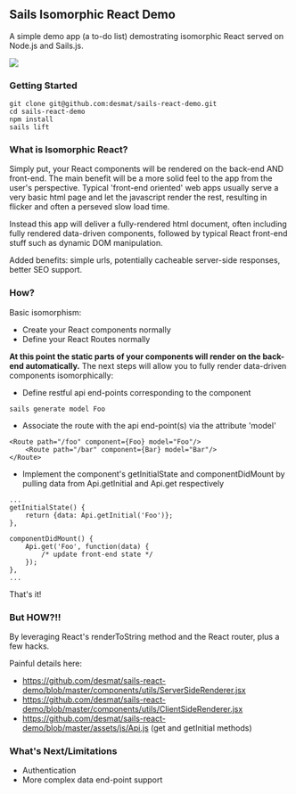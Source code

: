 Sails Isomorphic React Demo
----------

A simple demo app (a to-do list) demostrating isomorphic React served on Node.js and Sails.js.

<img src="https://github.com/desmat/sails-react-demo/blob/static/screenshot.png?raw=true"></img>


### Getting Started

```
git clone git@github.com:desmat/sails-react-demo.git
cd sails-react-demo
npm install
sails lift
```

### What is Isomorphic React?

Simply put, your React components will be rendered on the back-end AND front-end. The main benefit will be a more solid feel to the app from the user's perspective. Typical 'front-end oriented' web apps usually serve a very basic html page and let the javascript render the rest, resulting in flicker and often a perseved slow load time.

Instead this app will deliver a fully-rendered html document, often including fully rendered data-driven components, followed by typical React front-end stuff such as dynamic DOM manipulation.

Added benefits: simple urls, potentially cacheable server-side responses, better SEO support.


### How?

Basic isomorphism: 

* Create your React components normally
* Define your React Routes normally

<strong>At this point the static parts of your components will render on the back-end automatically.</strong> The next steps will allow you to fully render data-driven components isomorphically:

* Define restful api end-points corresponding to the component
```
sails generate model Foo
```
* Associate the route with the api end-point(s) via the attribute 'model'
```
<Route path="/foo" component={Foo} model="Foo"/>
	<Route path="/bar" component={Bar} model="Bar"/>
</Route>	
```
* Implement the component's getInitialState and componentDidMount by pulling data from Api.getInitial and Api.get respectively
```
...
getInitialState() {
	return {data: Api.getInitial('Foo')};
},  

componentDidMount() {
	Api.get('Foo', function(data) { 
		/* update front-end state */
	});
},
...

```

That's it!


### But HOW?!!

By leveraging React's renderToString method and the React router, plus a few hacks.

Painful details here:
* https://github.com/desmat/sails-react-demo/blob/master/components/utils/ServerSideRenderer.jsx
* https://github.com/desmat/sails-react-demo/blob/master/components/utils/ClientSideRenderer.jsx
* https://github.com/desmat/sails-react-demo/blob/master/assets/js/Api.js (get and getInitial methods)


### What's Next/Limitations

* Authentication
* More complex data end-point support
